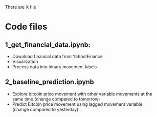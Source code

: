 There are X file

# Code files 
## 1_get_financial_data.ipynb: 
- Download financial data from Yahoo!Finance 
- Visualization 
- Process data into binary movement labels 

## 2_baseline_prediction.ipynb
- Explore bitcoin price movement with other variable movements at the same time (change compared to tomorrow)
- Predict Bitcoin price movement using lagged movement variable (change compared to yesterday)
